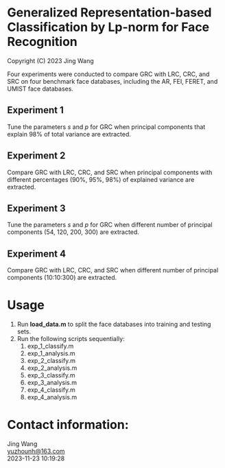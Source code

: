# Generalized Representation-based Classification by Lp-norm for Face Recognition
Copyright (C) 2023 Jing Wang

Four experiments were conducted to compare GRC with LRC, CRC, and SRC on four benchmark face databases, including the AR, FEI, FERET, and UMIST face databases. 

## Experiment 1
Tune the parameters $s$ and $p$ for GRC when principal components that explain 98% of total variance are extracted.

## Experiment 2
Compare GRC with LRC, CRC, and SRC when principal components with different percentages (90%, 95%, 98%) of explained variance are extracted. 

## Experiment 3
Tune the parameters $s$ and $p$ for GRC when different number of principal components (54, 120, 200, 300) are extracted.

## Experiment 4
Compare GRC with LRC, CRC, and SRC when different number of principal components (10:10:300) are extracted.

# Usage
1. Run **load_data.m** to split the face databases into training and testing sets.
2. Run the following scripts sequentially:
   1) exp_1_classify.m
   2) exp_1_analysis.m
   3) exp_2_classify.m
   4) exp_2_analysis.m
   5) exp_3_classify.m
   6) exp_3_analysis.m
   7) exp_4_classify.m
   8) exp_4_analysis.m

# Contact information:
Jing Wang  
yuzhounh@163.com   
2023-11-23 10:19:28  
